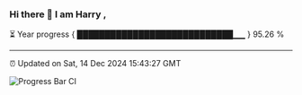 ### Hi there 👋 I am Harry , 

⏳ Year progress { ████████████████████████████▁▁ } 95.26 %

---

⏰ Updated on Sat, 14 Dec 2024 15:43:27 GMT

![Progress Bar CI](https://github.com/duykhang68/duykhang68/workflows/Progress%20Bar%20CI/badge.svg)
